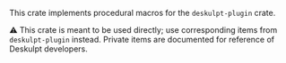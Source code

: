 This crate implements procedural macros for the `deskulpt-plugin` crate.

⚠️ This crate is meant to be used directly; use corresponding items from `deskulpt-plugin` instead. Private items are documented for reference of Deskulpt developers.
